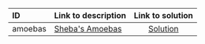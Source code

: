 | ID | Link to description | Link to solution |
|:---|:---|:---:|
| amoebas | [Sheba's Amoebas](https://open.kattis.com/problems/amoebas) | [Solution](https://github.com/versenyi98/leetcode-solutions/tree/main/solutions/Sheba%27s%20Amoebas)|
